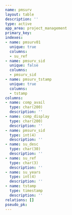 ```yaml
---
name: pmsurv
layout: table
description: ''
type: active
app_area: project_management
primary_key: 
indexes:
- name: pmsurv01
  unique: true
  columns:
  - su_ref
- name: pmsurv_sid
  unique: false
  columns:
  - pmsurv_sid
- name: pmsurv_tstamp
  unique: true
  columns:
  - tstamp
columns:
- name: comp_avail
  type: char(200)
  description: ''
- name: comp_display
  type: char(200)
  description: ''
- name: pmsurv_sid
  type: int(4)
  description: ''
- name: su_desc
  type: char(30)
  description: ''
- name: su_ref
  type: char(3)
  description: ''
- name: su_years
  type: int(4)
  description: ''
- name: tstamp
  type: timestamp
  description: ''
relations: []
pseudo_pk: 
---
```


